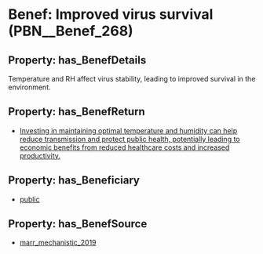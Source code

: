 # Benef: __Improved virus survival__ (PBN__Benef_268)

## Property: has_BenefDetails

Temperature and RH affect virus stability, leading to improved survival in the environment.

## Property: has_BenefReturn

* [Investing in maintaining optimal temperature and humidity can help reduce transmission and protect public health, potentially leading to economic benefits from reduced healthcare costs and increased productivity.](../BenefReturn/PBN__BenefReturn_280)

## Property: has_Beneficiary

* [public](../Stakeholder/PBN__Stakeholder_52)

## Property: has_BenefSource

* [marr_mechanistic_2019](../Article/PBN__Article_54)

